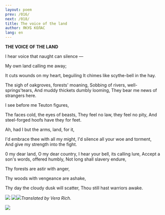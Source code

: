 ```yaml
---
layout: poem
prev: /016/
next: /018/
title: The voice of the land
author: ЯКУБ КОЛАС
lang: en
---
```



 
**THE VOICE OF  THE  LAND**

I hear voice that naught can silence —

My own land calling me away;

It cuts wounds on my heart, beguiling It chimes like scythe-bell in the hay.

The sigh of oakgroves, forests' moaning, Sobbing of rivers, well-springs'tears, And muddy thickets dumbly looming, They bear me news of strangers here.

I see before me Teuton figures,

The faces cold, the eyes of beasts, They feel no law, they feel no pity, And steel-forged hoofs have they for feet.

Ah, had I but the arms, land, for it,

I'd embrace thee with all my might, I'd silence all your woe and torment, And give my strength into the fight.

0 my dear land, O my dear country, I hear your bell, its calling lure, Accept a son's words, offered humbly, Not long shall slavery endure,

Thy forests are astir with anger,

Thy woods with vengeance are ashake,

Thy day the cloudy dusk will scatter, Thou still hast warriors awake.

![](2022-%D0%9C%D1%96%D0%BD%D1%81%D0%BA-%D0%BB%D1%83%D1%87%D0%BD%D0%B0%D1%81%D1%86%D1%8C-%D0%BC%D1%96%D0%BA%D0%BE%D0%BB%D0%B0-%D0%BC%D1%8F%D1%82%D0%BB%D1%96%D1%86%D0%BA%D1%96_html_e58d521805ad6ed6.jpg) ![](2022-%D0%9C%D1%96%D0%BD%D1%81%D0%BA-%D0%BB%D1%83%D1%87%D0%BD%D0%B0%D1%81%D1%86%D1%8C-%D0%BC%D1%96%D0%BA%D0%BE%D0%BB%D0%B0-%D0%BC%D1%8F%D1%82%D0%BB%D1%96%D1%86%D0%BA%D1%96_html_6bf24b09b2a33091.jpg)![](2022-%D0%9C%D1%96%D0%BD%D1%81%D0%BA-%D0%BB%D1%83%D1%87%D0%BD%D0%B0%D1%81%D1%86%D1%8C-%D0%BC%D1%96%D0%BA%D0%BE%D0%BB%D0%B0-%D0%BC%D1%8F%D1%82%D0%BB%D1%96%D1%86%D0%BA%D1%96_html_242345f405593ad1.jpg)_Translated by Vera Rich._

![](2022-%D0%9C%D1%96%D0%BD%D1%81%D0%BA-%D0%BB%D1%83%D1%87%D0%BD%D0%B0%D1%81%D1%86%D1%8C-%D0%BC%D1%96%D0%BA%D0%BE%D0%BB%D0%B0-%D0%BC%D1%8F%D1%82%D0%BB%D1%96%D1%86%D0%BA%D1%96_html_2d8ed590345f3c3f.jpg)

  
  
